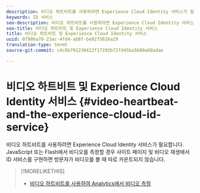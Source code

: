 ```yaml
---
description: 비디오 하트비트를 사용하려면 Experience Cloud Identity 서비스가 필요합니다. JavaScript 또는 Flash에서 비디오를 측정할 경우 사이트 페이지 및 비디오 재생에서 ID 서비스를 구현하면 방문자가 비디오를 볼 때 따로 카운트되지 않습니다.
keywords: ID 서비스
seo-description: 비디오 하트비트를 사용하려면 Experience Cloud Identity 서비스가 필요합니다. JavaScript 또는 Flash에서 비디오를 측정할 경우 사이트 페이지 및 비디오 재생에서 ID 서비스를 구현하면 방문자가 비디오를 볼 때 따로 카운트되지 않습니다.
seo-title: 비디오 하트비트 및 Experience Cloud Identity 서비스
title: 비디오 하트비트 및 Experience Cloud Identity 서비스
uuid: 07986a78-23ac-4fd4-ab8f-be9275616a29
translation-type: tm+mt
source-git-commit: c4c0b791230422f17292b72fd45ba5689a60adae

---
```



# 비디오 하트비트 및 Experience Cloud Identity 서비스 {#video-heartbeat-and-the-experience-cloud-id-service}

비디오 하트비트를 사용하려면 Experience Cloud Identity 서비스가 필요합니다. JavaScript 또는 Flash에서 비디오를 측정할 경우 사이트 페이지 및 비디오 재생에서 ID 서비스를 구현하면 방문자가 비디오를 볼 때 따로 카운트되지 않습니다.

>[!MORELIKETHIS]
>
>* [비디오 하트비트를 사용하여 Analytics에서 비디오 측정](https://marketing.adobe.com/resources/help/en_US/sc/appmeasurement/hbvideo/)

